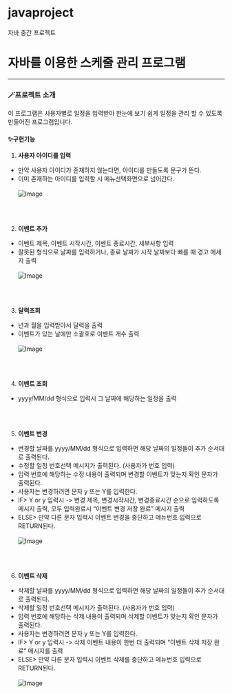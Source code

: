 <h1 class="code-line" data-line-start=0 data-line-end=1 ><a id="javaproject_0"></a>javaproject</h1>
<p class="has-line-data" data-line-start="1" data-line-end="2">자바 중간 프로젝트</p>
<h1 class="code-line" data-line-start=3 data-line-end=4 ><a id="_____3"></a>자바를 이용한 스케줄 관리 프로그램</h1>
<hr>
<h3 class="code-line" data-line-start=5 data-line-end=6 ><a id="__5"></a>🪄프로젝트 소개</h3>
<p class="has-line-data" data-line-start="6" data-line-end="7">이 프로그램은 사용자별로 일정을 입력받아 한눈에 보기 쉽게 일정을 관리 할 수 있도록 만들어진 프로그램입니다.</p>
<h4 class="code-line" data-line-start=7 data-line-end=8 ><a id="_7"></a>✨구현기능</h4>
<ol>
<li class="has-line-data" data-line-start="10" data-line-end="11"><strong>사용자 아이디를 입력</strong></li>
</ol>
<ul>
<li class="has-line-data" data-line-start="11" data-line-end="12">만약 사용자 아이디가 존재하지 않는다면, 아이디를 만들도록 문구가 뜬다.</li>
<li class="has-line-data" data-line-start="12" data-line-end="14">이미 존재하는 아이디를 입력할 시 메뉴선택화면으로 넘어간다.<br><br>
<img src="https://github.com/user-attachments/assets/4e491b4a-5288-46e2-a9f4-5a5e8c3680a6" alt="Image"></li>
</ul>
<br>
<br>
<ol start="2">
<li class="has-line-data" data-line-start="19" data-line-end="20"><strong>이벤트 추가</strong></li>
</ol>
<ul>
<li class="has-line-data" data-line-start="20" data-line-end="21">이벤트 제목, 이벤트 시작시간, 이벤트 종료시간, 세부사항 입력</li>
<li class="has-line-data" data-line-start="21" data-line-end="23">잘못된 형식으로 날짜를 입력하거나, 종료 날짜가 시작 날짜보다 빠를 때 경고 메세지 출력<br><br>
<img src="https://github.com/user-attachments/assets/928ac1c8-fac3-433d-b9fc-b9a43519471a" alt="Image"></li>
</ul>
<br>
<br>
<ol start="3">
<li class="has-line-data" data-line-start="27" data-line-end="29"><strong>달력조회</strong></li>
</ol>
<ul>
<li class="has-line-data" data-line-start="29" data-line-end="30">년과 월을 입력받아서 달력을 출력</li>
<li class="has-line-data" data-line-start="30" data-line-end="32">이벤트가 있는 날에만 소괄호로 이벤트 개수 출력<br><br>
<img src="https://github.com/user-attachments/assets/cd282210-b91a-4a80-87a5-86992730b0bc" alt="Image"></li>
</ul>
<br>
<br>
<ol start="4">
<li class="has-line-data" data-line-start="37" data-line-end="39"><strong>이벤트 조회</strong></li>
</ol>
<ul>
<li class="has-line-data" data-line-start="39" data-line-end="40">yyyy/MM/dd 형식으로 입력시 그 날짜에 해당하는 일정을 출력</li>
</ul>
<br>
<br>
<ol start="5">
<li class="has-line-data" data-line-start="42" data-line-end="44"><strong>이벤트 변경</strong></li>
</ol>
<ul>
<li class="has-line-data" data-line-start="44" data-line-end="45">변경할 날짜를 yyyy/MM/dd 형식으로 입력하면 해당 날짜의 일정들이 추가 순서대로 출력된다.</li>
<li class="has-line-data" data-line-start="45" data-line-end="46">수정할 일정 번호선택 메시지가 출력된다. (사용자가 번호 입력)</li>
<li class="has-line-data" data-line-start="46" data-line-end="47">입력 번호에 해당하는 수정 내용이 출력되며 변경할 이벤트가 맞는지 확인 문자가 출력된다.</li>
<li class="has-line-data" data-line-start="47" data-line-end="48">사용자는 변경하려면 문자 y 또는 Y를 입력한다.</li>
<li class="has-line-data" data-line-start="48" data-line-end="49">IF&gt; Y or y 입력시 -&gt; 변경 제목, 변경시작시간, 변경종료시간 순으로 입력하도록 메시지 출력, 모두 입력완료시 “이벤트 변경 저장 완료” 메시지 출력</li>
<li class="has-line-data" data-line-start="49" data-line-end="51">ELSE&gt; 만약 다른 문자 입력시 이벤트 변경을 중단하고 메뉴번호 입력으로 RETURN된다.<br><br>
<img src="https://github.com/user-attachments/assets/54a1dee1-0b89-4df9-8ffd-d9dbe998a429" alt="Image"></li>
</ul>
<br>
<br>
<ol start="6">
<li class="has-line-data" data-line-start="55" data-line-end="57"><strong>이벤트 삭제</strong></li>
</ol>
<ul>
<li class="has-line-data" data-line-start="57" data-line-end="58">삭제할 날짜를 yyyy/MM/dd 형식으로 입력하면 해당 날짜의 일정들이 추가 순서대로 출력된다.</li>
<li class="has-line-data" data-line-start="58" data-line-end="59">삭제할 일정 번호선택 메시지가 출력된다. (사용자가 번호 입력)</li>
<li class="has-line-data" data-line-start="59" data-line-end="60">입력 번호에 해당하는 삭제 내용이 출력되며 삭제할 이벤트가 맞는지 확인 문자가 출력된다.</li>
<li class="has-line-data" data-line-start="60" data-line-end="61">사용자는 변경하려면 문자 y 또는 Y를 입력한다.</li>
<li class="has-line-data" data-line-start="61" data-line-end="62">IF&gt; Y or y 입력시 -&gt; 삭제 이벤트 내용이 한번 더 출력되며 “이벤트 삭제 저장 완료” 메시지를 출력</li>
<li class="has-line-data" data-line-start="62" data-line-end="64">ELSE&gt; 만약 다른 문자 입력시 이벤트 삭제를 중단하고 메뉴번호 입력으로 RETURN된다.<br><br>
<img src="https://github.com/user-attachments/assets/425be251-13f7-45df-85cb-c204bbb05c91" alt="Image"></li>
</ul>
